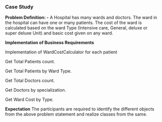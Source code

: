 ###  Case Study

**Problem Definition: -** A Hospital has many wards and doctors. The ward in the hospital can have one or many patients. The cost of the ward is calculated based on the ward Type (Intensive care, General, deluxe or super deluxe Unit) and basic cost given on any ward.

**Implementation of Business Requirements**

Implementation of WardCostCalculator for each patient

Get Total Patients count.

Get Total Patients by Ward Type.

Get Total Doctors count.

Get Doctors by specialization.

Get Ward Cost by Type.

**Expectation**
The participants are required to identify the different objects from the above problem statement and realize classes from the same.





<!--stackedit_data:
eyJoaXN0b3J5IjpbMTM5MDA2MzU1OCwtMTUyMzM0ODk3NF19
-->